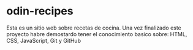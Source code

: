 # odin-recipes
Esta es un sitio web sobre recetas de cocina.
Una vez finalizado este proyecto habre demostardo tener el
conocimiento basico sobre: HTML, CSS, JavaScript, Git y GitHub
